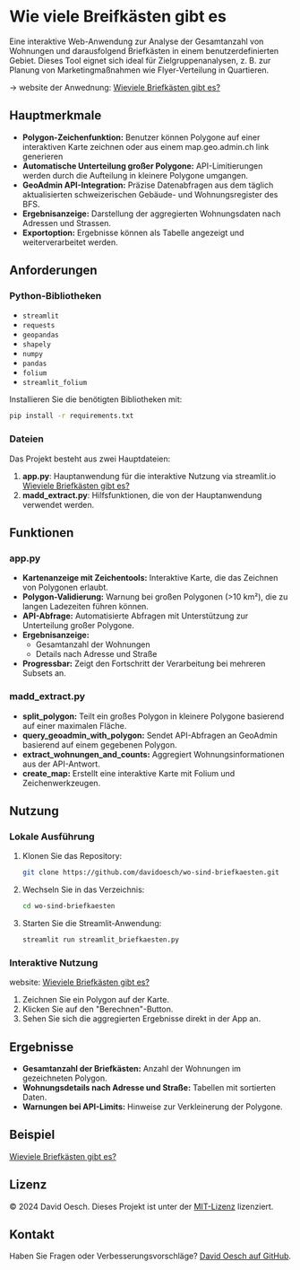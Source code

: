# Wie viele Breifkästen gibt es 

Eine interaktive Web-Anwendung zur Analyse der Gesamtanzahl von Wohnungen und darausfolgend Briefkästen in einem benutzerdefinierten Gebiet. Dieses Tool eignet sich ideal für Zielgruppenanalysen, z. B. zur Planung von Marketingmaßnahmen wie Flyer-Verteilung in Quartieren.

-> website der Anwednung: [Wieviele Briefkästen gibt es?](https://wieviele-briefkaesten-gibt-es.streamlit.app)

## Hauptmerkmale
- **Polygon-Zeichenfunktion:** Benutzer können Polygone auf einer interaktiven Karte zeichnen oder aus einem map.geo.admin.ch link generieren
- **Automatische Unterteilung großer Polygone:** API-Limitierungen werden durch die Aufteilung in kleinere Polygone umgangen.
- **GeoAdmin API-Integration:** Präzise Datenabfragen aus dem täglich aktualisierten schweizerischen Gebäude- und Wohnungsregister des BFS.
- **Ergebnisanzeige:** Darstellung der aggregierten Wohnungsdaten nach Adressen und Strassen.
- **Exportoption:** Ergebnisse können als Tabelle angezeigt und weiterverarbeitet werden.

## Anforderungen
### Python-Bibliotheken
- `streamlit`
- `requests`
- `geopandas`
- `shapely`
- `numpy`
- `pandas`
- `folium`
- `streamlit_folium`

Installieren Sie die benötigten Bibliotheken mit:
```bash
pip install -r requirements.txt
```

### Dateien
Das Projekt besteht aus zwei Hauptdateien:
1. **app.py**: Hauptanwendung für die interaktive Nutzung via streamlit.io [Wieviele Briefkästen gibt es?](https://wieviele-briefkaesten-gibt-es.streamlit.app)
2. **madd_extract.py**: Hilfsfunktionen, die von der Hauptanwendung verwendet werden.

## Funktionen
### app.py
- **Kartenanzeige mit Zeichentools:**
  Interaktive Karte, die das Zeichnen von Polygonen erlaubt.
- **Polygon-Validierung:**
  Warnung bei großen Polygonen (>10 km²), die zu langen Ladezeiten führen können.
- **API-Abfrage:**
  Automatisierte Abfragen mit Unterstützung zur Unterteilung großer Polygone.
- **Ergebnisanzeige:**
  - Gesamtanzahl der Wohnungen
  - Details nach Adresse und Straße
- **Progressbar:**
  Zeigt den Fortschritt der Verarbeitung bei mehreren Subsets an.

### madd_extract.py
- **split_polygon:**
  Teilt ein großes Polygon in kleinere Polygone basierend auf einer maximalen Fläche.
- **query_geoadmin_with_polygon:**
  Sendet API-Abfragen an GeoAdmin basierend auf einem gegebenen Polygon.
- **extract_wohnungen_and_counts:**
  Aggregiert Wohnungsinformationen aus der API-Antwort.
- **create_map:**
  Erstellt eine interaktive Karte mit Folium und Zeichenwerkzeugen.

## Nutzung
### Lokale Ausführung
1. Klonen Sie das Repository:
   ```bash
   git clone https://github.com/davidoesch/wo-sind-briefkaesten.git
   ```
2. Wechseln Sie in das Verzeichnis:
   ```bash
   cd wo-sind-briefkaesten
   ```
3. Starten Sie die Streamlit-Anwendung:
   ```bash
   streamlit run streamlit_briefkaesten.py
   ```

### Interaktive Nutzung

website: [Wieviele Briefkästen gibt es?](https://wieviele-briefkaesten-gibt-es.streamlit.app)

1. Zeichnen Sie ein Polygon auf der Karte.
2. Klicken Sie auf den "Berechnen"-Button.
3. Sehen Sie sich die aggregierten Ergebnisse direkt in der App an.

## Ergebnisse
- **Gesamtanzahl der Briefkästen:**
  Anzahl der Wohnungen im gezeichneten Polygon.
- **Wohnungsdetails nach Adresse und Straße:**
  Tabellen mit sortierten Daten.
- **Warnungen bei API-Limits:**
  Hinweise zur Verkleinerung der Polygone.

## Beispiel
[Wieviele Briefkästen gibt es?](https://wieviele-briefkaesten-gibt-es.streamlit.app)

## Lizenz
© 2024 David Oesch. Dieses Projekt ist unter der [MIT-Lizenz](LICENSE) lizenziert.

## Kontakt
Haben Sie Fragen oder Verbesserungsvorschläge? [David Oesch auf GitHub](https://github.com/davidoesch).
